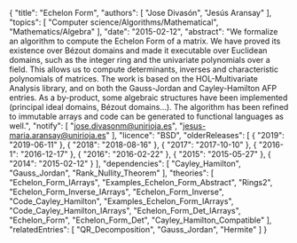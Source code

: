 {
    "title": "Echelon Form",
    "authors": [
        "Jose Divasón",
        "Jesús Aransay"
    ],
    "topics": [
        "Computer science/Algorithms/Mathematical",
        "Mathematics/Algebra"
    ],
    "date": "2015-02-12",
    "abstract": "We formalize an algorithm to compute the Echelon Form of a matrix. We have proved its existence over Bézout domains and made it executable over Euclidean domains, such as the integer ring and the univariate polynomials over a field. This allows us to compute determinants, inverses and characteristic polynomials of matrices. The work is based on the HOL-Multivariate Analysis library, and on both the Gauss-Jordan and Cayley-Hamilton AFP entries. As a by-product, some algebraic structures have been implemented (principal ideal domains, Bézout domains...). The algorithm has been refined to immutable arrays and code can be generated to functional languages as well.",
    "notify": [
        "jose.divasonm@unirioja.es",
        "jesus-maria.aransay@unirioja.es"
    ],
    "licence": "BSD",
    "olderReleases": [
        {
            "2019": "2019-06-11"
        },
        {
            "2018": "2018-08-16"
        },
        {
            "2017": "2017-10-10"
        },
        {
            "2016-1": "2016-12-17"
        },
        {
            "2016": "2016-02-22"
        },
        {
            "2015": "2015-05-27"
        },
        {
            "2014": "2015-02-12"
        }
    ],
    "dependencies": [
        "Cayley_Hamilton",
        "Gauss_Jordan",
        "Rank_Nullity_Theorem"
    ],
    "theories": [
        "Echelon_Form_IArrays",
        "Examples_Echelon_Form_Abstract",
        "Rings2",
        "Echelon_Form_Inverse_IArrays",
        "Echelon_Form_Inverse",
        "Code_Cayley_Hamilton",
        "Examples_Echelon_Form_IArrays",
        "Code_Cayley_Hamilton_IArrays",
        "Echelon_Form_Det_IArrays",
        "Echelon_Form",
        "Echelon_Form_Det",
        "Cayley_Hamilton_Compatible"
    ],
    "relatedEntries": [
        "QR_Decomposition",
        "Gauss_Jordan",
        "Hermite"
    ]
}